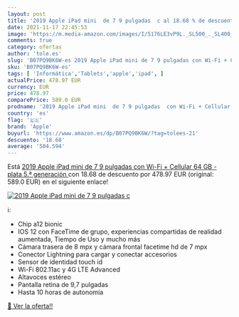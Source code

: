 ```yaml
---
layout: post
title: '2019 Apple iPad mini  de 7 9 pulgadas  c al 18.68 % de descuento'
date: 2021-11-17 22:45:53
image: 'https://m.media-amazon.com/images/I/5176LE3vP9L._SL500_._SL400_.jpg'
comments: true
category: ofertas
author: 'tole.es'
slug: 'B07PQ9BK6W-es 2019 Apple iPad mini de 7 9 pulgadas con Wi-Fi + Cellular...'
sku: 'B07PQ9BK6W-es'
tags: [ 'Informática','Tablets','apple','ipad', ]
actualPrice: 478.97 EUR
currency: EUR
price: 478.97
comparePrice: 589.0 EUR
prodname: '2019 Apple iPad mini  de 7 9 pulgadas  con Wi-Fi + Cellular  64 GB  - plata  5.ª generación '
country: 'es'
flag: '🇪🇸'
brand: 'Apple'
buyurl: 'https://www.amazon.es/dp/B07PQ9BK6W/?tag=tolees-21'
descuento: '18.68'
average: '504.594'
---
```


Está [2019 Apple iPad mini  de 7 9 pulgadas  con Wi-Fi + Cellular  64 GB  - plata  5.ª generación ](https://www.amazon.es/dp/B07PQ9BK6W/?tag=tolees-21) con 18.68 de descuento por 478.97 EUR (original: 589.0 EUR) en el siguiente enlace!

[![2019 Apple iPad mini  de 7 9 pulgadas  c](https://m.media-amazon.com/images/I/5176LE3vP9L._SL500_._SL400_.jpg)](https://www.amazon.es/dp/B07PQ9BK6W/?tag=tolees-21)

ℹ️:

- Chip a12 bionic
- IOS 12 con FaceTime de grupo, experiencias compartidas de realidad aumentada, Tiempo de Uso y mucho más
- Cámara trasera de 8 mpx y cámara frontal facetime hd de 7 mpx
- Conector Lightning para cargar y conectar accesorios
- Sensor de identidad touch id
- Wi-Fi 802.11ac y 4G LTE Advanced
- Altavoces estéreo
- Pantalla retina de 9,7 pulgadas
- Hasta 10 horas de autonomía

[🛒 Ver la oferta!!](https://www.amazon.es/dp/B07PQ9BK6W/?tag=tolees-21)
